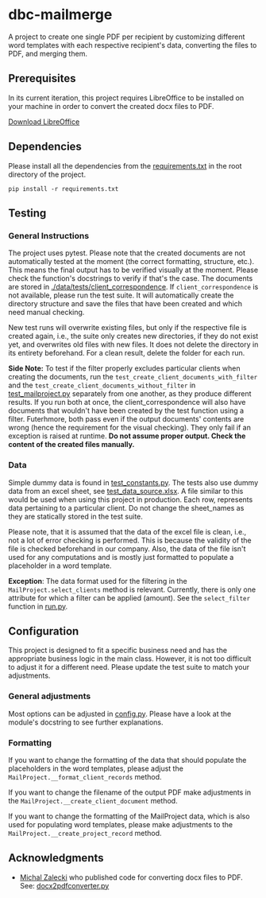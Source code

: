 # dbc-mailmerge

A project to create one single PDF per recipient by customizing different word templates with each respective recipient's data, converting the files to PDF, and merging them.

## Prerequisites

In its current iteration, this project requires LibreOffice to be installed on your machine in order to convert the created docx files to PDF.

[Download LibreOffice](https://www.libreoffice.org/download/download/)

## Dependencies

Please install all the dependencies from the [requirements.txt](./requirements.txt) in the root directory of the project.

```
pip install -r requirements.txt
```

## Testing

### General Instructions

The project uses pytest. Please note that the created documents are not automatically tested at the moment (the correct formatting, structure, etc.). This means the final output has to be verified visually at the moment. Please check the function's docstrings to verify if that's the case. The documents are stored in [./data/tests/client_correspondence](./data/tests/client_correspondence). If `client_correspondence` is not available, please run the test suite. It will automatically create the directory structure and save the files that have been created and which need manual checking. 

New test runs will overwrite existing files, but only if the respective file is created again, i.e., the suite only creates new directories, if they do not exist yet, and overwrites old files with new files. It does not delete the directory in its entirety beforehand. For a clean result, delete the folder for each run. 

**Side Note:** To test if the filter properly excludes particular clients when creating the documents, run the `test_create_client_documents_with_filter` and the `test_create_client_documents_without_filter` in [test_mailproject.py](./tests/test_mailproject.py) separately from one another, as they produce different results. If you run both at once, the client_correspondence will also have documents that wouldn't have been created by the test function using a filter. Futerhmore, both pass even if the output documents' contents are wrong (hence the requirement for the visual checking). They only fail if an exception is raised at runtime. **Do not assume proper output. Check the content of the created files manually.**

### Data

Simple dummy data is found in [test_constants.py](./tests/test_constants.py). The tests also use dummy data from an excel sheet, see [test_data_source.xlsx](./data/tests/test_data_source.xlsx). A file similar to this would be used when using this project in production. Each row, represents data pertaining to a particular client. Do not change the sheet_names as they are statically stored in the test suite.

Please note, that it is assumed that the data of the excel file is clean, i.e., not a lot of error checking is performed. This is because the validity of the file is checked beforehand in our company. Also, the data of the file isn't used for any computations and is mostly just formatted to populate a placeholder in a word template.

**Exception**: The data format used for the filtering in the `MailProject.select_clients` method is relevant. Currently, there is only one attribute for which a filter can be applied (amount). See the `select_filter` function in [run.py](run.py). 

## Configuration

This project is designed to fit a specific business need and has the appropriate business logic in the main class. However, it is not too difficult to adjust it for a different need. Please update the test suite to match your adjustments.

### General adjustments
Most options can be adjusted in [config.py](./dbcmailmerge/config.py). Please have a look at the module's docstring to see further explanations.

### Formatting
If you want to change the formatting of the data that should populate the placeholders in the word templates, please adjust the `MailProject.__format_client_records` method.

If you want to change the filename of the output PDF make adjustments in the `MailProject.__create_client_document` method.

If you want to change the formatting of the MailProject data, which is also used for populating word templates, please make adjustments to the `MailProject.__create_project_record` method.

## Acknowledgments
* [Michal Zalecki](https://michalzalecki.com/converting-docx-to-pdf-using-python/) who published code for converting docx files to PDF. See: [docx2pdfconverter.py](./dbcmailmerge/docx2pdfconverter.py)

